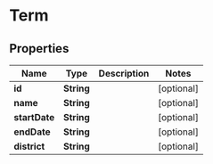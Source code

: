 # Term

## Properties
Name | Type | Description | Notes
------------ | ------------- | ------------- | -------------
**id** | **String** |  |  [optional]
**name** | **String** |  |  [optional]
**startDate** | **String** |  |  [optional]
**endDate** | **String** |  |  [optional]
**district** | **String** |  |  [optional]
